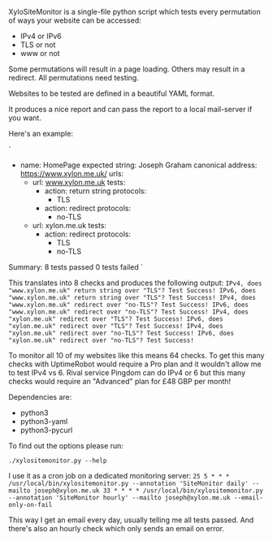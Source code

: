 XyloSiteMonitor is a single-file python script which tests every
permutation of ways your website can be accessed:
- IPv4 or IPv6 
- TLS or not
- www or not 

Some permutations will result in a page loading. Others may result in
a redirect. All permutations need testing.

Websites to be tested are defined in a beautiful YAML format.

It produces a nice report and can pass the report to a local
mail-server if you want.

Here's an example: 

`
- name: HomePage
  expected string: Joseph Graham
  canonical address: https://www.xylon.me.uk/
  urls:
  - url: www.xylon.me.uk
    tests:
    - action: return string
      protocols:
        - TLS
    - action: redirect
      protocols:
        - no-TLS
  - url: xylon.me.uk
    tests:
    - action: redirect
      protocols:
        - TLS
        - no-TLS

Summary:
8 tests passed
0 tests failed
`

This translates into 8 checks and produces the following output: 
`
IPv4, does "www.xylon.me.uk" return string over "TLS"?
 Test Success!
IPv6, does "www.xylon.me.uk" return string over "TLS"?
 Test Success!
IPv4, does "www.xylon.me.uk" redirect over "no-TLS"?
 Test Success!
IPv6, does "www.xylon.me.uk" redirect over "no-TLS"?
 Test Success!
IPv4, does "xylon.me.uk" redirect over "TLS"?
 Test Success!
IPv6, does "xylon.me.uk" redirect over "TLS"?
 Test Success!
IPv4, does "xylon.me.uk" redirect over "no-TLS"?
 Test Success!
IPv6, does "xylon.me.uk" redirect over "no-TLS"?
 Test Success!
`

To monitor all 10 of my websites like this means 64 checks. To get
this many checks with UptimeRobot would require a Pro plan and it
wouldn't allow me to test IPv4 vs 6. Rival service Pingdom can do IPv4
or 6 but this many checks would require an "Advanced" plan for £48 GBP
per month!

Dependencies are:
- python3
- python3-yaml
- python3-pycurl

To find out the options please run:

`
./xylositemonitor.py --help
`

I use it as a cron job on a dedicated monitoring server: 
`
25 5 * * * /usr/local/bin/xylositemonitor.py --annotation 'SiteMonitor daily' --mailto joseph@xylon.me.uk
33 * * * * /usr/local/bin/xylositemonitor.py --annotation 'SiteMonitor hourly' --mailto joseph@xylon.me.uk --email-only-on-fail
`

This way I get an email every day, usually telling me all tests
passed. And there's also an hourly check which only sends an email on
error.
